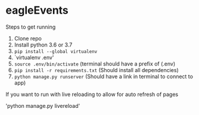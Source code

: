 # eagleEvents

Steps to get running
1. Clone repo
2. Install python 3.6 or 3.7
3. `pip install --global virtualenv`
4. `virtualenv .env'
5. `source .env/bin/activate` (terminal should have a prefix of (.env)
6. `pip install -r requirements.txt` (Should install all dependencies)
7. `python manage.py runserver` (Should have a link in terminal to connect to app)

If you want to run with live reloading to allow for auto refresh of pages

'python manage.py livereload'

